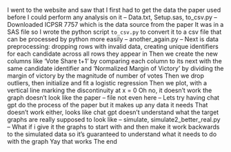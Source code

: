 I went to the website and saw that I first had to get the data the paper used before I could perform any analysis on it
– Data.txt, Setup.sas, to_csv.py –
Downloaded ICPSR 7757 which is the data source from the paper
It was in a SAS file so I wrote the python script `to_csv.py` to convert it to a csv file that can be processed by python more easily
– another_again.py –
Next is data preprocessing: dropping rows with invalid data, creating unique identifiers for each candidate across all rows they appear in
Then we create the new columns like ‘Vote Share t+1’ by comparing each column to its next with the same candidate identifier and ‘Normalized Margin of Victory’ by dividing the margin of victory by the magnitude of number of votes
Then we drop outliers, then initialize and fit a logistic regression
Then we plot, with a vertical line marking the discontinuity at x = 0
Oh no, it doesn’t work the graph doesn’t look like the paper
– file not even here –
Lets try having chat gpt do the process of the paper but it makes up any data it needs
That doesn’t work either, looks like chat gpt doesn’t understand what the target graphs are really supposed to look like
– simulate, simulate2_better_real.py –
What if i give it the graphs to start with and then make it work backwards to the simulated data so it’s guaranteed to understand what it needs to do with the graph
Yay that works
The end
